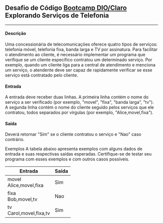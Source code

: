 ## Desafio de Código [Bootcamp DIO/Claro](https://web.dio.me/track/coding-the-future-claro-java-spring-boot) Explorando Serviços de Telefonia
***
#### Descrição
Uma concessionária de telecomunicações oferece quatro tipos de serviços: telefonia móvel, telefonia fixa, banda larga 
e TV por assinatura. Para facilitar o atendimento ao cliente, é necessário implementar um programa que verifique se um 
cliente específico contratou um determinado serviço. Por exemplo, quando um cliente liga para a central de atendimento 
e menciona um serviço, o atendente deve ser capaz de rapidamente verificar se esse serviço está contratado pelo cliente.

#### Entrada
A entrada deve receber duas linhas. A primeira linha contém o nome do serviço a ser verificado 
(por exemplo, "movel", "fixa", "banda larga", "tv"). A segunda linha contém o nome do cliente seguido pelos serviços 
que ele contratou, todos separados por vírgulas (por exemplo, "Alice,movel,fixa").

#### Saída
Deverá retornar "Sim" se o cliente contratou o serviço e "Nao" caso contrário.

Exemplos
A tabela abaixo apresenta exemplos com alguns dados de entrada e suas respectivas saídas esperadas.
Certifique-se de testar seu programa com esses exemplos e com outros casos possíveis.


Entrada |	Saída
--------|--------
movel <br> Alice,movel,fixa	| Sim
fixa <br> Bob,movel,tv	| Nao
tv <br> Carol,movel,fixa,tv | Sim
